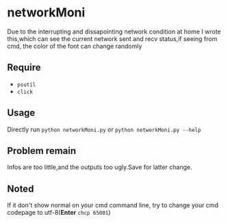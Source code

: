 # networkMoni

Due to the interrupting and dissapointing network condition at home I wrote this,which can see the current network sent and recv status,if seeing from cmd,
the color of the font can change randomly

## Require

- `psutil`
- `click`

## Usage

Directly run `python networkMoni.py` or `python networkMoni.py --help`


## Problem remain

Infos are too little,and the outputs too ugly.Save for latter change.

## Noted

If it don't show normal on your cmd command line, try to change your cmd codepage to utf-8(**Enter** `chcp 65001`)





